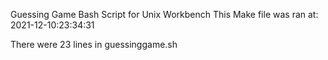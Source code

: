 Guessing Game Bash Script for Unix Workbench
This Make file was ran at: 2021-12-10:23:34:31

There were 23 lines in guessinggame.sh
